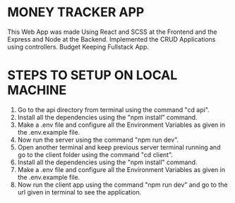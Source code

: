 # MONEY TRACKER APP

This Web App was made Using React and SCSS at the Frontend and the Express and Node at the Backend.
Implemented the CRUD Applications using controllers. Budget Keeping Fullstack App.

# STEPS TO SETUP ON LOCAL MACHINE

1. Go to the api directory from terminal using the command "cd api".
2. Install all the dependencies using the "npm install" command.
3. Make a .env file and configure all the Environment Variables as given in the .env.example file.
4. Now run the server using the command "npm run dev".
5. Open another terminal and keep previous server terminal running and go to the client folder using the command "cd client".
6. Install all the dependencies using the "npm install" command.
7. Make a .env file and configure all the Environment Variables as given in the .env.example file.
8. Now run the client app using the command "npm run dev" and go to the url given in terminal to see the application.
